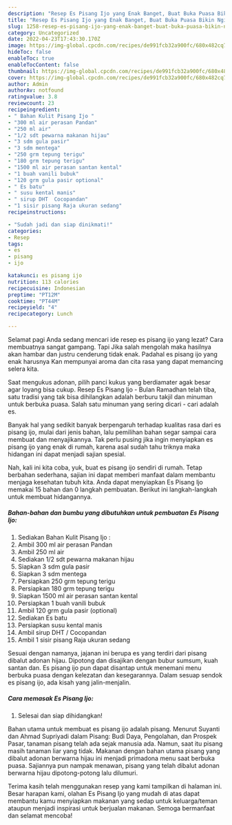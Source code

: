 ```yaml
---
description: "Resep Es Pisang Ijo yang Enak Banget, Buat Buka Puasa Bikin Ngiler"
title: "Resep Es Pisang Ijo yang Enak Banget, Buat Buka Puasa Bikin Ngiler"
slug: 1258-resep-es-pisang-ijo-yang-enak-banget-buat-buka-puasa-bikin-ngiler
category: Uncategorized
date: 2022-04-23T17:43:30.170Z
image: https://img-global.cpcdn.com/recipes/de991fcb32a900fc/680x482cq70/es-pisang-ijo-foto-resep-utama.jpg
hideToc: false
enableToc: true
enableTocContent: false
thumbnail: https://img-global.cpcdn.com/recipes/de991fcb32a900fc/680x482cq70/es-pisang-ijo-foto-resep-utama.jpg
cover: https://img-global.cpcdn.com/recipes/de991fcb32a900fc/680x482cq70/es-pisang-ijo-foto-resep-utama.jpg
author: Admin
authorAv: notfound
ratingvalue: 3.8
reviewcount: 23
recipeingredient:
- " Bahan Kulit Pisang Ijo "
- "300 ml air perasan Pandan"
- "250 ml air"
- "1/2 sdt pewarna makanan hijau"
- "3 sdm gula pasir"
- "3 sdm mentega"
- "250 grm tepung terigu"
- "180 grm tepung terigu"
- "1500 ml air perasan santan kental"
- "1 buah vanili bubuk"
- "120 grm gula pasir optional"
- " Es batu"
- " susu kental manis"
- " sirup DHT  Cocopandan"
- "1 sisir pisang Raja ukuran sedang"
recipeinstructions:

- "Sudah jadi dan siap dinikmati!"
categories:
- Resep
tags:
- es
- pisang
- ijo

katakunci: es pisang ijo 
nutrition: 113 calories
recipecuisine: Indonesian
preptime: "PT12M"
cooktime: "PT44M"
recipeyield: "4"
recipecategory: Lunch

---
```



Selamat pagi Anda sedang mencari ide resep es pisang ijo yang lezat? Cara membuatnya sangat gampang. Tapi Jika salah mengolah maka hasilnya akan hambar dan justru cenderung tidak enak. Padahal es pisang ijo yang enak harusnya Kan mempunyai aroma dan cita rasa yang dapat memancing selera kita.


Saat mengukus adonan, pilih panci kukus yang berdiamater agak besar agar loyang bisa cukup. Resep Es Pisang Ijo - Bulan Ramadhan telah tiba, satu tradisi yang tak bisa dihilangkan adalah berburu takjil dan minuman untuk berbuka puasa. Salah satu minuman yang sering dicari - cari adalah es.

Banyak hal yang sedikit banyak berpengaruh terhadap kualitas rasa dari es pisang ijo, mulai dari jenis bahan, lalu pemilihan bahan segar sampai cara membuat dan menyajikannya. Tak perlu pusing jika ingin menyiapkan es pisang ijo yang enak di rumah, karena asal sudah tahu triknya maka hidangan ini dapat menjadi sajian spesial.


Nah, kali ini kita coba, yuk, buat es pisang ijo sendiri di rumah. Tetap berbahan sederhana, sajian ini dapat memberi manfaat dalam membantu menjaga kesehatan tubuh kita. Anda dapat menyiapkan Es Pisang Ijo memakai 15 bahan dan 0 langkah pembuatan. Berikut ini langkah-langkah untuk membuat hidangannya.

<!--inarticleads1-->

##### Bahan-bahan dan bumbu yang dibutuhkan untuk pembuatan Es Pisang Ijo:

1. Sediakan  Bahan Kulit Pisang Ijo :
1. Ambil 300 ml air perasan Pandan
1. Ambil 250 ml air
1. Sediakan 1/2 sdt pewarna makanan hijau
1. Siapkan 3 sdm gula pasir
1. Siapkan 3 sdm mentega
1. Persiapkan 250 grm tepung terigu
1. Persiapkan 180 grm tepung terigu
1. Siapkan 1500 ml air perasan santan kental
1. Persiapkan 1 buah vanili bubuk
1. Ambil 120 grm gula pasir (optional)
1. Sediakan  Es batu
1. Persiapkan  susu kental manis
1. Ambil  sirup DHT / Cocopandan
1. Ambil 1 sisir pisang Raja ukuran sedang


Sesuai dengan namanya, jajanan ini berupa es yang terdiri dari pisang dibalut adonan hijau. Dipotong dan disajikan dengan bubur sumsum, kuah santan dan. Es pisang ijo pun dapat disantap untuk menemani menu berbuka puasa dengan kelezatan dan kesegarannya. Dalam sesuap sendok es pisang ijo, ada kisah yang jalin-menjalin. 

<!--inarticleads2-->

##### Cara memasak Es Pisang Ijo:


1. Selesai dan siap dihidangkan!

Bahan utama untuk membuat es pisang ijo adalah pisang. Menurut Suyanti dan Ahmad Supriyadi dalam Pisang: Budi Daya, Pengolahan, dan Prospek Pasar, tanaman pisang telah ada sejak manusia ada. Namun, saat itu pisang masih tanaman liar yang tidak. Makanan dengan bahan utama pisang yang dibalut adonan berwarna hijau ini menjadi primadona menu saat berbuka puasa. Sajiannya pun nampak menawan, pisang yang telah dibalut adonan berwarna hijau dipotong-potong lalu dilumuri. 

Terima kasih telah menggunakan resep yang kami tampilkan di halaman ini. Besar harapan kami, olahan Es Pisang Ijo yang mudah di atas dapat membantu kamu menyiapkan makanan yang sedap untuk keluarga/teman ataupun menjadi inspirasi untuk berjualan makanan. Semoga bermanfaat dan selamat mencoba!
